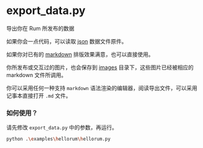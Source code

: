 # export_data.py

导出你在 Rum 所发布的数据

如果你会一点代码，可以读取 [json](./data/json) 数据文件原件。

如果你对已有的 [markdown](./data/markdown) 排版效果满意，也可以直接使用。

你所发布或交互过的图片，也会保存到 [images](./data/markdown/images)  目录下，这些图片已经被相应的 markdown 文件所调用。

你可以采用任何一种支持 `markdown` 语法渲染的编辑器，阅读导出文件，可以采用记事本直接打开 `.md` 文件。


### 如何使用？

请先修改 `export_data.py` 中的参数，再运行。

```bash
python .\examples\hellorum\hellorum.py
```

